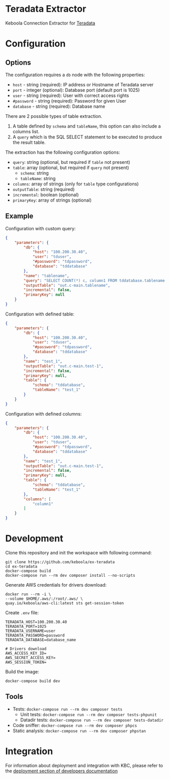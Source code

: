 # Teradata Extractor

Keboola Connection Extractor for [Teradata](https://www.teradata.com/)

# Configuration

## Options

The configuration requires a `db` node with the following properties: 

- `host` - string (required): IP address or Hostname of Teradata server
- `port` - integer (optional): Database port (default port is 1025)
- `user` - string (required): User with correct access rights
- `#password` - string (required): Password for given User
- `database` - string (required): Database name

There are 2 possible types of table extraction.  
1. A table defined by `schema` and `tableName`, this option can also include a columns list.
2. A `query` which is the SQL SELECT statement to be executed to produce the result table.

The extraction has the following configuration options:

- `query`: string (optional, but required if `table` not present)
- `table`: array (optional, but required if `query` not present)
  - `schema`: string
  - `tableName`: string
- `columns`: array of strings (only for `table` type configurations)
- `outputTable`: string (required)
- `incremental`: boolean (optional)
- `primaryKey`: array of strings (optional)

## Example
Configuration with custom query:

```json
{
    "parameters": {
        "db": {
            "host": "100.200.30.40",
            "user": "tduser",
            "#password": "tdpassword",
            "database": "tddatabase"
        },
        "name": "tablename",
        "query": "SELECT COUNT(*) c, column1 FROM tddatabase.tablename GROUP BY column1",
        "outputTable": "out.c-main.tablename",
        "incremental": false,
        "primaryKey": null
    }
}
``` 

Configuration with defined table:

```json
{
	"parameters": {
		"db": {
		    "host": "100.200.30.40",
		    "user": "tduser",
		    "#password": "tdpassword",
		    "database": "tddatabase"
		},
		"name": "test_1",
		"outputTable": "out.c-main.test-1",
		"incremental": false,
		"primaryKey": null,
		"table": {
			"schema": "tddatabase",
			"tableName": "test_1"
		}
	}
}
```


Configuration with defined columns:

```json
{
	"parameters": {
		"db": {
		    "host": "100.200.30.40",
		    "user": "tduser",
		    "#password": "tdpassword",
		    "database": "tddatabase"
		},
		"name": "test_1",
		"outputTable": "out.c-main.test-1",
		"incremental": false,
		"primaryKey": null,
		"table": {
			"schema": "tddatabase",
			"tableName": "test_1"
		},
		"columns": [
			"column1"
		]
	}
}
```

# Development
 
Clone this repository and init the workspace with following command:

```
git clone https://github.com/keboola/ex-teradata
cd ex-teradata
docker-compose build
docker-compose run --rm dev composer install --no-scripts
```

Generate AWS credentials for drivers download:

```
docker run --rm -i \
--volume $HOME/.aws/:/root/.aws/ \
quay.io/keboola/aws-cli:latest sts get-session-token
```

Create `.env` file:
```
TERADATA_HOST=100.200.30.40
TERADATA_PORT=1025
TERADATA_USERNAME=user
TERADATA_PASSWORD=password
TERADATA_DATABASE=database_name

# Drivers download
AWS_ACCESS_KEY_ID=
AWS_SECRET_ACCESS_KEY=
AWS_SESSION_TOKEN=
```

Build the image:
```
docker-compose build dev
```

## Tools

- Tests: `docker-compose run --rm dev composer tests`
  - Unit tests: `docker-compose run --rm dev composer tests-phpunit`
  - Datadir tests: `docker-compose run --rm dev composer tests-datadir`
- Code sniffer: `docker-compose run --rm dev composer phpcs`
- Static analysis: `docker-compose run --rm dev composer phpstan`

 
# Integration

For information about deployment and integration with KBC, please refer to the [deployment section of developers documentation](https://developers.keboola.com/extend/component/deployment/) 
